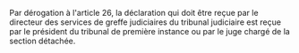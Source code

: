 Par dérogation à l'article 26, la déclaration qui doit être reçue par le directeur des services de greffe judiciaires du tribunal judiciaire est reçue par le président du tribunal de première instance ou par le juge chargé de la section détachée.
